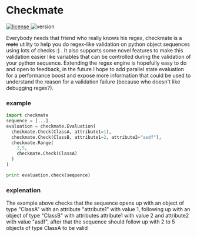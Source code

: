 # Checkmate
<a href="https://github.com/p-ranav/indicators/blob/master/LICENSE">
  <img src="https://img.shields.io/badge/License-MIT-yellow.svg" alt="license"/>
</a>
<img src="https://img.shields.io/badge/version-0.1-blue.svg?cacheSeconds=2592000" alt="version"/>

Everybody needs that friend who really knows his regex, checkmate is a ~~mate~~ utility to help you do regex-like validation on python object sequences using lots of checks :) . It also supports some novel features to make this validation easier like variables that can be controlled during the validation of your python sequence. Extending the regex engine is hopefully easy to do and open to feedback, in the future I hope to add parallel state evaluation for a performance boost and expose more information that could be used to understand the reason for a validation failure (because who doesn't like debugging regex?).

### example

```python
import checkmate
sequence = [...]
evaluation = checkmate.Evaluation(
  checkmate.Check(ClassA, attribute1=1),
  checkmate.Check(ClassB, attribute1=2, attribute2="asdf"),
  checkmate.Range(
    2,5,
    checkmate.Check(ClassA)
  )
)

print evaluation.check(sequence)
```
### explenation
The example above checks that the sequence opens up with an object of type "ClassA" with an attribute "attribute1" with value 1,
following up with an object of type "ClassB" with attributes attribute1 with value 2 and attribute2 with value "asdf",
after that the sequence should follow up with 2 to 5 objects of type ClassA to be valid

